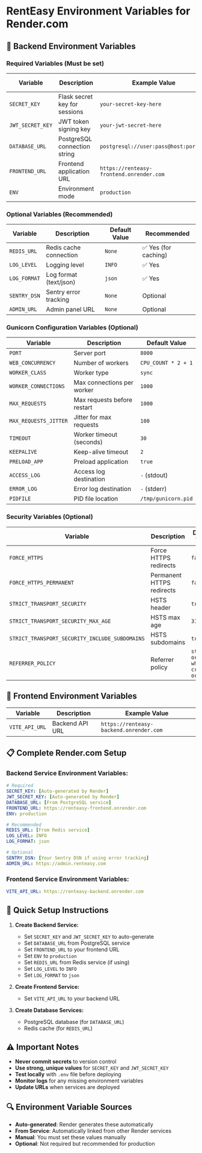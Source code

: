 # RentEasy Environment Variables for Render.com

## 🔧 **Backend Environment Variables**

### **Required Variables (Must be set)**

| Variable | Description | Example Value | Auto-Generated |
|----------|-------------|---------------|----------------|
| `SECRET_KEY` | Flask secret key for sessions | `your-secret-key-here` | ✅ Yes |
| `JWT_SECRET_KEY` | JWT token signing key | `your-jwt-secret-here` | ✅ Yes |
| `DATABASE_URL` | PostgreSQL connection string | `postgresql://user:pass@host:port/db` | ✅ From Database |
| `FRONTEND_URL` | Frontend application URL | `https://renteasy-frontend.onrender.com` | Manual |
| `ENV` | Environment mode | `production` | Manual |

### **Optional Variables (Recommended)**

| Variable | Description | Default Value | Recommended |
|----------|-------------|---------------|-------------|
| `REDIS_URL` | Redis cache connection | `None` | ✅ Yes (for caching) |
| `LOG_LEVEL` | Logging level | `INFO` | ✅ Yes |
| `LOG_FORMAT` | Log format (text/json) | `json` | ✅ Yes |
| `SENTRY_DSN` | Sentry error tracking | `None` | Optional |
| `ADMIN_URL` | Admin panel URL | `None` | Optional |

### **Gunicorn Configuration Variables (Optional)**

| Variable | Description | Default Value |
|----------|-------------|---------------|
| `PORT` | Server port | `8000` |
| `WEB_CONCURRENCY` | Number of workers | `CPU_COUNT * 2 + 1` |
| `WORKER_CLASS` | Worker type | `sync` |
| `WORKER_CONNECTIONS` | Max connections per worker | `1000` |
| `MAX_REQUESTS` | Max requests before restart | `1000` |
| `MAX_REQUESTS_JITTER` | Jitter for max requests | `100` |
| `TIMEOUT` | Worker timeout (seconds) | `30` |
| `KEEPALIVE` | Keep-alive timeout | `2` |
| `PRELOAD_APP` | Preload application | `true` |
| `ACCESS_LOG` | Access log destination | `-` (stdout) |
| `ERROR_LOG` | Error log destination | `-` (stderr) |
| `PIDFILE` | PID file location | `/tmp/gunicorn.pid` |

### **Security Variables (Optional)**

| Variable | Description | Default Value |
|----------|-------------|---------------|
| `FORCE_HTTPS` | Force HTTPS redirects | `false` |
| `FORCE_HTTPS_PERMANENT` | Permanent HTTPS redirects | `false` |
| `STRICT_TRANSPORT_SECURITY` | HSTS header | `true` |
| `STRICT_TRANSPORT_SECURITY_MAX_AGE` | HSTS max age | `31536000` |
| `STRICT_TRANSPORT_SECURITY_INCLUDE_SUBDOMAINS` | HSTS subdomains | `true` |
| `REFERRER_POLICY` | Referrer policy | `strict-origin-when-cross-origin` |

## 🎨 **Frontend Environment Variables**

| Variable | Description | Example Value |
|----------|-------------|---------------|
| `VITE_API_URL` | Backend API URL | `https://renteasy-backend.onrender.com` |

## 📋 **Complete Render.com Setup**

### **Backend Service Environment Variables:**

```yaml
# Required
SECRET_KEY: [Auto-generated by Render]
JWT_SECRET_KEY: [Auto-generated by Render]
DATABASE_URL: [From PostgreSQL service]
FRONTEND_URL: https://renteasy-frontend.onrender.com
ENV: production

# Recommended
REDIS_URL: [From Redis service]
LOG_LEVEL: INFO
LOG_FORMAT: json

# Optional
SENTRY_DSN: [Your Sentry DSN if using error tracking]
ADMIN_URL: https://admin.renteasy.com
```

### **Frontend Service Environment Variables:**

```yaml
VITE_API_URL: https://renteasy-backend.onrender.com
```

## 🚀 **Quick Setup Instructions**

1. **Create Backend Service:**
   - Set `SECRET_KEY` and `JWT_SECRET_KEY` to auto-generate
   - Set `DATABASE_URL` from PostgreSQL service
   - Set `FRONTEND_URL` to your frontend URL
   - Set `ENV` to `production`
   - Set `REDIS_URL` from Redis service (if using)
   - Set `LOG_LEVEL` to `INFO`
   - Set `LOG_FORMAT` to `json`

2. **Create Frontend Service:**
   - Set `VITE_API_URL` to your backend URL

3. **Create Database Services:**
   - PostgreSQL database (for `DATABASE_URL`)
   - Redis cache (for `REDIS_URL`)

## ⚠️ **Important Notes**

- **Never commit secrets** to version control
- **Use strong, unique values** for `SECRET_KEY` and `JWT_SECRET_KEY`
- **Test locally** with `.env` file before deploying
- **Monitor logs** for any missing environment variables
- **Update URLs** when services are deployed

## 🔍 **Environment Variable Sources**

- **Auto-generated**: Render generates these automatically
- **From Service**: Automatically linked from other Render services
- **Manual**: You must set these values manually
- **Optional**: Not required but recommended for production
